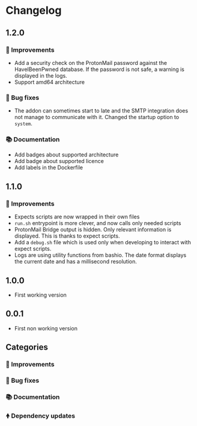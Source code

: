 # Changelog

## 1.2.0

### 🚀 Improvements

- Add a security check on the ProtonMail password against the HaveIBeenPwned
  database. If the password is not safe, a warning is displayed in the logs.
- Support amd64 architecture
### 🐛 Bug fixes

- The addon can sometimes start to late and the SMTP integration does not manage
  to communicate with it. Changed the startup option to `system`.

### 📚 Documentation

- Add badges about supported architecture
- Add badge about supported licence
- Add labels in the Dockerfile
  
## 1.1.0

### 🚀 Improvements

- Expects scripts are now wrapped in their own files
- `run.sh` entrypoint is more clever, and now calls only needed scripts
- ProtonMail Bridge output is hidden. Only relevant information is
   displayed. This is thanks to expect scripts.
- Add a `debug.sh` file which is used only when developing to interact
  with expect scripts.
- Logs are using utility functions from bashio. The date format displays
  the current date and has a millisecond resolution.

## 1.0.0

- First working version
  
## 0.0.1

- First non working version

## Categories

### 🚀 Improvements

### 🐛 Bug fixes

### 📚 Documentation

### 🠝 Dependency updates
